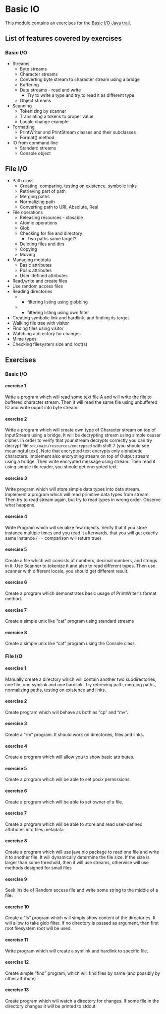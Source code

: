 # Basic IO

This module contains an exercises for the [Basic I/O Java trail](https://docs.oracle.com/javase/tutorial/essential/io/index.html).

## List of features covered by exercises

### Basic I/O

* Streams
  * Byte streams
  * Character streams
  * Converting byte stream to character stream using a bridge
  * Buffering
  * Data streams - read and write
     * Try to write a type and try to read it as different type
  * Object streams
* Scanning
  * Tokenizing by scanner
  * Translating a tokens to proper value
  * Locale change example
* Formatting
  * PrintWriter and PrintStream classes and their subclasses
  * Format() method
* IO from command line
  * Standard streams
  * Console object

## File I/O
* Path class
  * Creating, comparing, testing on existence, symbolic links
  * Retrieving part of path
  * Merging paths
  * Normalizing path
  * Converting path to URI, Absolute, Real
* File operations
  * Releasing resources - closable
  * Atomic operations
  * Glob
  * Checking for file and directory
    * Two paths same target?
  * Deleting files and dirs
  * Copying
  * Moving
* Managing metdata
  * Basic attributes
  * Posix attributes
  * User-defined attributes
* Read,write and create files
* Use random access files
* Reading directories
  * + filtering listing using globbing
  * + filtering listing using own filter
* Creating symbolic link and hardlink, and finding its target
* Walking file tree with visitor
* FInding files using visitor
* Watching a directory for changes
* Mime types
* Checking filesystem size and root(s)

## Exercises

### Basic I/O

#### exercise 1
Write a program which will read some text file A and will write the file to buffered character stream. Then it will read the same file using
unbuffered IO and write ouput into byte stream.

#### exercise 2
Write a program which will create own type of Character stream on top of InputStream using a bridge, It will be decrypting stream using simple ceasar cipher.
In order to verify that your stream decrypts correctly you can try decrypt file `src/main/resources/encrypted` with shift 7 (you should see meaningful text).
Note that encrypted text encrypts only alphabetic characters.
Implement also encrypting stream on top of Output stream using a bridge. Then write encrypted message using stream. Then read it using simple file reader, you should get encrypted text.

#### exercise 3
Write program which will store simple data types into data stream. Implement a program which will read primitive data types from stream.
 Then try to read stream again, but try to read types in wrong order. Observe what happens.

#### exercise 4
Write Program which will serialize few objects. Verify that if you store instance multiple times and you read it afterwards,
 that you will get exactly same instance (== comparison will return true)

#### exercise 5
Create a file which will consists of numbers, decimal numbers, and strings in it.
 Use Scanner to tokenize it and also to read different types. Then use scanner with different locale, you should get different result.

#### exercise 6
Create a program which demonstrates basic usage of PrintWriter's format method.

#### exercise 7
Create a simple unix like “cat” program using standard streams

#### exercise 8
Create a simple unix like “cat” program using the Console class.

### File I/O

#### exercise 1
Manually create a directory which will contain another two subdirectories, one file, one symlink and one hardlink.
Try retrieving path, merging paths, normalizing paths, testing on existence and links.

#### exercise 2
Create program which will behave as both as “cp” and “mv”.

#### exercise 3
Create a “rm” program. It should work on directories, files and links.

#### exercise 4
Create a program which will allow you to show basic attributes.

#### exercise 5
Create a program which will be able to set posix permissions.

#### exercise 6
Create a program which will be able to set owner of a file.

#### exercise 7
Create a program which will be able to store and read user-defined attributes into files metadata.

#### exercise 8
Create a program which will use java.nio package to read one file and write it to another file.
It will dynamically determine the file size. If the size is larger than some threshold,
then it will use streams, otherwise will use methods designed for small files
 
#### exercise 9
Seek inside of Random access file and write some string to the middle of a file.

#### exercise 10
Create a “ls” program which will simply show content of the directories. It will allow to take glob filter. If no directory is passed
as argument, then first root filesystem root will be used.

#### exercise 11
Write program which will create a symlink and hardlink to specific file.

#### exercise 12
Create simple “find” program, which will find files by name (and possibly by other attribute)

#### exercise 13
Create program which will watch a directory for changes. If some file in the directory changes it will be printed to stdout.

